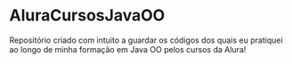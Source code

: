 # AluraCursosJavaOO
Repositório criado com intuito a guardar os códigos dos quais eu pratiquei ao longo de minha formação em Java OO pelos cursos da Alura!
